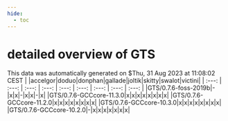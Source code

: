 ```yaml
---
hide:
  - toc
---
```


detailed overview of GTS
========================


This data was automatically generated on $Thu, 31 Aug 2023 at 11:08:02 CEST
| |accelgor|doduo|donphan|gallade|joltik|skitty|swalot|victini|
| :---: | :---: | :---: | :---: | :---: | :---: | :---: | :---: | :---: |
|GTS/0.7.6-foss-2019b|-|x|x|-|x|x|-|x|
|GTS/0.7.6-GCCcore-11.3.0|x|x|x|x|x|x|x|x|
|GTS/0.7.6-GCCcore-11.2.0|x|x|x|x|x|x|x|x|
|GTS/0.7.6-GCCcore-10.3.0|x|x|x|x|x|x|x|x|
|GTS/0.7.6-GCCcore-10.2.0|-|x|x|x|x|x|x|x|

